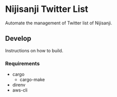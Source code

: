 # Nijisanji Twitter List

Automate the management of Twitter list of Nijisanji.

## Develop

Instructions on how to build.

### Requirements

- cargo
  - cargo-make
- direnv
- aws-cli
